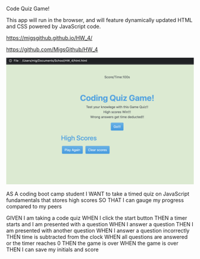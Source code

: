Code Quiz Game!


This app will run in the browser, and will feature dynamically updated HTML and CSS powered by JavaScript code.

https://migsgithub.github.io/HW_4/


https://github.com/MigsGithub/HW_4

![](screen_shot.png)


AS A coding boot camp student
I WANT to take a timed quiz on JavaScript fundamentals that stores high scores
SO THAT I can gauge my progress compared to my peers



GIVEN I am taking a code quiz
WHEN I click the start button
THEN a timer starts and I am presented with a question
WHEN I answer a question
THEN I am presented with another question
WHEN I answer a question incorrectly
THEN time is subtracted from the clock
WHEN all questions are answered or the timer reaches 0
THEN the game is over
WHEN the game is over
THEN I can save my initials and score
